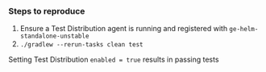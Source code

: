 ### Steps to reproduce

1. Ensure a Test Distribution agent is running and registered with `ge-helm-standalone-unstable`
2. `./gradlew --rerun-tasks clean test`

Setting Test Distribution `enabled = true` results in passing tests
